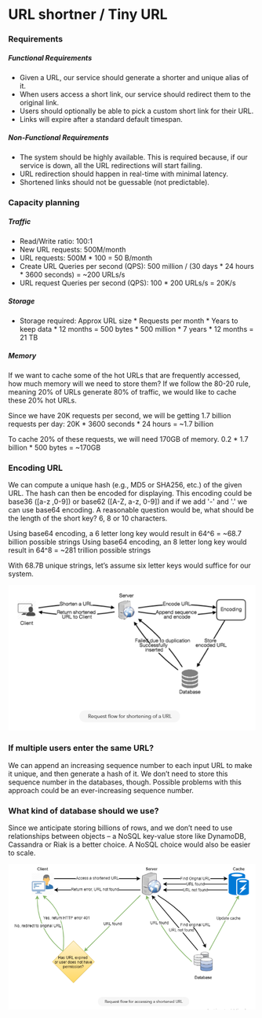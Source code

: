 # URL shortner / Tiny URL

### Requirements
##### Functional Requirements

- Given a URL, our service should generate a shorter and unique alias of it.
- When users access a short link, our service should redirect them to the original link.
- Users should optionally be able to pick a custom short link for their URL.
- Links will expire after a standard default timespan.

##### Non-Functional Requirements
- The system should be highly available. This is required because, if our service is down, all the URL redirections will start failing.
- URL redirection should happen in real-time with minimal latency.
- Shortened links should not be guessable (not predictable).

### Capacity planning
##### Traffic
- Read/Write ratio: 100:1
- New URL requests: 500M/month
- URL requests: 500M * 100 = 50 B/month
- Create URL Queries per second (QPS): 500 million / (30 days * 24 hours * 3600 seconds) = ~200 URLs/s
- URL request Queries per second (QPS): 100 * 200 URLs/s = 20K/s
  
##### Storage
- Storage required: Approx URL size * Requests per month * Years to keep data * 12 months = 500 bytes * 500 million * 7 years * 12 months = 21 TB

##### Memory
If we want to cache some of the hot URLs that are frequently accessed, how much memory will we need to store them? If we follow the 80-20 rule, meaning 20% of URLs generate 80% of traffic, we would like to cache these 20% hot URLs.

Since we have 20K requests per second, we will be getting 1.7 billion requests per day:
20K * 3600 seconds * 24 hours = ~1.7 billion

To cache 20% of these requests, we will need 170GB of memory.
0.2 * 1.7 billion * 500 bytes = ~170GB

### Encoding URL
We can compute a unique hash (e.g., MD5 or SHA256, etc.) of the given URL. The hash can then be encoded for displaying. This encoding could be base36 ([a-z ,0-9]) or base62 ([A-Z, a-z, 0-9]) and if we add '-' and '.' we can use base64 encoding. A reasonable question would be, what should be the length of the short key? 6, 8 or 10 characters.

Using base64 encoding, a 6 letter long key would result in 64^6 = ~68.7 billion possible strings
Using base64 encoding, an 8 letter long key would result in 64^8 = ~281 trillion possible strings

With 68.7B unique strings, let’s assume six letter keys would suffice for our system.

![System design](request-flow-shortning.png)

### If multiple users enter the same URL?

We can append an increasing sequence number to each input URL to make it unique, and then generate a hash of it. We don’t need to store this sequence number in the databases, though. Possible problems with this approach could be an ever-increasing sequence number.

### What kind of database should we use? 
Since we anticipate storing billions of rows, and we don’t need to use relationships between objects – a NoSQL key-value store like DynamoDB, Cassandra or Riak is a better choice. A NoSQL choice would also be easier to scale. 

![System design](request-flow-accessing.png)
